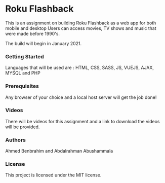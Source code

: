 # Roku Flashback

This is an assignment on building Roku Flashback as a web app for both mobile and desktop 
Users can access movies, TV shows and music that were made before 1990's.

The build will begin in January 2021.



### Getting Started

Languages that will be used are :
HTML,
CSS,
SASS,
JS,
VUEJS,
AJAX, 
MYSQL and
PHP

### Prerequisites
Any browser of your choice and a local host server will get the job done!

### Videos
There will be videos for this assignment and a link to download the videos will be provided.

### Authors
Ahmed Benbrahim and
Abdalrahman Abushammala

### License
This project is licensed under the MIT license.










